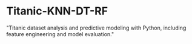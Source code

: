 # Titanic-KNN-DT-RF
"Titanic dataset analysis and predictive modeling with Python, including feature engineering and model evaluation."

